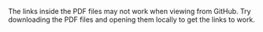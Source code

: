 The links inside the PDF files may not work when viewing from GitHub.
Try downloading the PDF files and opening them locally to get the links to work.
